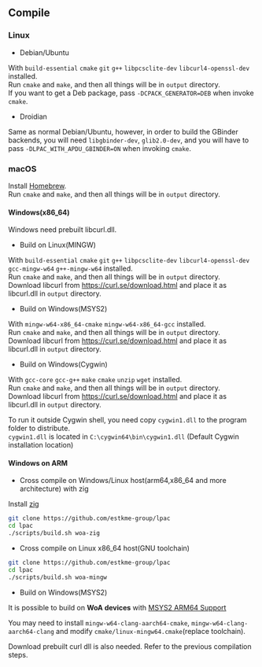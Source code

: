 ## Compile

### Linux

- Debian/Ubuntu

With `build-essential` `cmake` `git` `g++` `libpcsclite-dev` `libcurl4-openssl-dev` installed.  
Run `cmake` and `make`, and then all things will be in `output` directory.  
If you want to get a Deb package, pass `-DCPACK_GENERATOR=DEB` when invoke `cmake`.

- Droidian

Same as normal Debian/Ubuntu, however, in order to build the GBinder backends, you will need `libgbinder-dev`, `glib2.0-dev`, and you will have to pass `-DLPAC_WITH_APDU_GBINDER=ON` when invoking `cmake`.

### macOS

Install [Homebrew](https://brew.sh/).  
Run `cmake` and `make`, and then all things will be in `output` directory.

#### Windows(x86_64)

Windows need prebuilt libcurl.dll.

- Build on Linux(MINGW)

With `build-essential` `cmake` `git` `g++` `libpcsclite-dev` `libcurl4-openssl-dev` `gcc-mingw-w64` `g++-mingw-w64` installed.  
Run `cmake` and `make`, and then all things will be in `output` directory.  
Download libcurl from https://curl.se/download.html and place it as libcurl.dll in `output` directory.

- Build on Windows(MSYS2)

With `mingw-w64-x86_64-cmake` `mingw-w64-x86_64-gcc` installed.  
Run `cmake` and `make`, and then all things will be in `output` directory.  
Download libcurl from https://curl.se/download.html and place it as libcurl.dll in `output` directory.

- Build on Windows(Cygwin)

With `gcc-core` `gcc-g++` `make` `cmake` `unzip` `wget` installed.  
Run `cmake` and `make`, and then all things will be in `output` directory.  
Download libcurl from https://curl.se/download.html and place it as libcurl.dll in `output` directory.

To run it outside Cygwin shell, you need copy `cygwin1.dll` to the program folder to distribute.  
`cygwin1.dll` is located in `C:\cygwin64\bin\cygwin1.dll` (Default Cygwin installation location)

#### Windows on ARM

- Cross compile on Windows/Linux host(arm64,x86_64 and more architecture) with zig

Install [zig](https://ziglang.org/download/)

```bash
git clone https://github.com/estkme-group/lpac
cd lpac
./scripts/build.sh woa-zig
```

- Cross compile on Linux x86_64 host(GNU toolchain)

```bash
git clone https://github.com/estkme-group/lpac
cd lpac
./scripts/build.sh woa-mingw
```

- Build on Windows(MSYS2)

It is possible to build on **WoA devices** with [MSYS2 ARM64 Support](https://www.msys2.org/wiki/arm64/)

You may need to install `mingw-w64-clang-aarch64-cmake`, `mingw-w64-clang-aarch64-clang` and modify `cmake/linux-mingw64.cmake`(replace toolchain).

Download prebuilt curl dll is also needed. Refer to the previous compilation steps.

